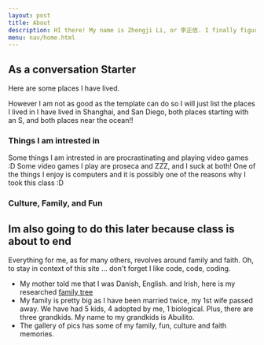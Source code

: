 ```yaml
---
layout: post 
title: About
description: HI there! My name is Zhengji Li, or 李正佶. I finally figured out how to make github work!!!!!!!!!!!!
menu: nav/home.html
---
```


## As a conversation Starter

Here are some places I have lived.

However I am not as good as the template can do so I will just list the places I lived in
I have lived in Shanghai, and San Diego, both places starting with an S, and both places near the ocean!!

### Things I am intrested in

Some things I am intrested in are procrastinating and playing video games :D
Some video games I play are proseca and ZZZ, and I suck at both!
One of the things I enjoy is computers and it is possibly one of the reasons why I took this class :D

### Culture, Family, and Fun

## Im also going to do this later because class is about to end

Everything for me, as for many others, revolves around family and faith. Oh, to stay in context of this site ... don't forget I like code, code, coding.

- My mother told me that I was Danish, English. and Irish, here is my researched [family tree]({{site.baseurl}}/images/about/familytree.png)
- My family is pretty big as I have been married twice, my 1st wife passed away.  We have had 5 kids, 4 adopted by me, 1 biological.  Plus, there are three grandkids.  My name to my grandkids is Abuilito.
- The gallery of pics has some of my family, fun, culture and faith memories.

